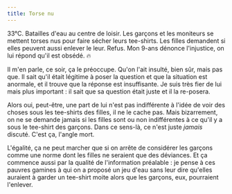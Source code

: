 ```yaml
---
title: Torse nu
---
```


33°C. Batailles d'eau au centre de loisir. Les garçons et les moniteurs se mettent torses nus pour faire sécher leurs tee-shirts. Les filles demandent si elles peuvent aussi enlever le leur. Refus. Mon 9-ans dénonce l'injustice, on lui répond qu'il est obsédé. 🔥

Il m'en parle, ce soir, ça le préoccupe. Qu'on l'ait insulté, bien sûr, mais pas que. Il sait qu'il était légitime à poser la question et que la situation est anormale, et il trouve que la réponse est insuffisante. Je suis très fier de lui mais plus important : il sait que sa question était juste et il la re-posera.

Alors oui, peut-être, une part de lui n'est pas indifférente à l'idée de voir des choses sous les tee-shirts des filles, il ne le cache pas. Mais bizarrement, on ne se demande jamais si les filles sont ou non indifférentes à ce qu'il y a sous le tee-shirt des garçons. Dans ce sens-là, ce n'est juste *jamais* discuté. C'est ça, l'angle mort.

L'égalité, ça ne peut marcher que si on arrête de considérer les garçons comme une norme dont les filles ne seraient que des déviances.
Et ça commence aussi par la qualité de l'information préalable : je pense à ces pauvres gamines à qui on a proposé un jeu d'eau sans leur dire qu'elles auraient à garder un tee-shirt moite alors que les garçons, eux, pourraient l'enlever.